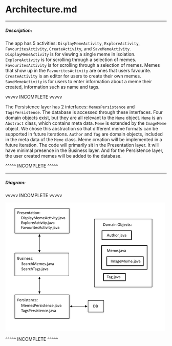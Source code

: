# Architecture.md

---

##### Description:

The app has 5 activities: `DisplayMemeActivity`, `ExploreActivity`, `FavouritesActivity`, `CreateActivity`, and `SaveMemeActivity`. `DisplayMemeActivity` is for viewing a single meme in isolation. `ExploreActivity` is for scrolling through a selection of memes.  `FavouritesActivity` is for scrolling through a selection of memes. Memes that show up in the `FavouritesActivity` are ones that users favourite. `CreateActivity` is an editor for users to create their own memes. `SaveMemeActivity` is for users to enter information about a meme their created, information such as name and tags.

vvvvv INCOMPLETE vvvvv

The Persistence layer has 2 interfaces: `MemesPersistence` and `TagsPersistence`. The database is accessed through these interfaces. 
Four domain objects exist, but they are all relevant to the `Meme` object. `Meme` is an `Abstract` class, which contains meta data. `Meme` is extended by the `ImageMeme` object. We chose this abstraction so that different meme formats can be supported in future iterations. `Author` and `Tag` are domain objects, included in the meta data of the `Meme` class. Meme creation will be implemented in a future iteration. The code will primarily sit in the Presentation layer. It will have minimal presence in the Business layer. And for the Persistence layer, the user created memes will be added to the database.

^^^^^ INCOMPLETE ^^^^^

---
##### Diagram:

vvvvv INCOMPLETE vvvvv

![ArchitectureDiagram not found](./ArchitectureDiagram.png)

^^^^^ INCOMPLETE ^^^^^